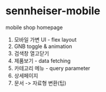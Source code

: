 # sennheiser-mobile
mobile shop homepage

1. 모바일 가변 UI - flex layout
2. GNB toggle & animation
3. 검색창 열고닫기
4. 제품보기 - data fetching
5. 카테고리 메뉴 - query parameter
6. 상세페이지
7. 문서 -> 자료형 변환(팁)